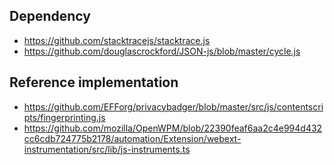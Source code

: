 ## Dependency
- https://github.com/stacktracejs/stacktrace.js
- https://github.com/douglascrockford/JSON-js/blob/master/cycle.js

## Reference implementation
- https://github.com/EFForg/privacybadger/blob/master/src/js/contentscripts/fingerprinting.js
- https://github.com/mozilla/OpenWPM/blob/22390feaf6aa2c4e994d432cc6cdb724775b2178/automation/Extension/webext-instrumentation/src/lib/js-instruments.ts

